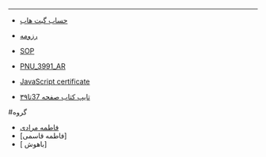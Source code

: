 ---
- [حساب گیت هاب](https://github.com/haghverdizahra94)

- [رزومه](https://haghverdizahra94.github.io/zahrahaghverdi/)

- [SOP](https://haghverdizahra94.github.io/SOP/)

- [PNU_3991_AR](https://github.com/haghverdizahra94/PNU_3991_AR)

- [JavaScript certificate](https://s16.picofile.com/d/8413795934/1aa879e3-c350-441c-a00c-740eff4d8e4c/cert_1024_20288543.pdf)

- [تایپ کتاب صفحه 37تا۳۹](https://s17.picofile.com/file/8418110950/ex1.pdf.html)



#گروه
- [فاطمه مرادی](https://github.com/AliRazavi-edu/PNU_3991/tree/master/_BSc/ResearchAndPresentationMethods/1322010_01/62_%D9%81%D8%A7%D8%B7%D9%85%D9%87%20%D9%85%D8%B1%D8%A7%D8%AF%D9%8A)
- [فاطمه قاسمی]
- [ باهوش]
